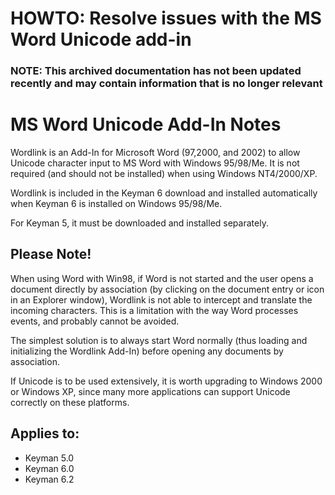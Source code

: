 # HOWTO: Resolve issues with the MS Word Unicode add-in

### **NOTE**: This archived documentation has not been updated recently and may contain information that is no longer relevant


<h1>MS Word Unicode Add-In Notes</h1><p>
Wordlink is an Add-In for Microsoft Word (97,2000, and 2002) to allow Unicode 
character input to MS Word with Windows 95/98/Me.  
It is not required (and should not be installed) when using Windows NT4/2000/XP.
</p><p>
Wordlink is included in the Keyman 6 download and installed automatically when
Keyman 6 is installed on Windows 95/98/Me.

</p><p>
For Keyman 5, it must be downloaded and installed separately.
</p>
<h2>Please Note!</h2><p>
When using Word with Win98, if Word is not started and the user opens a document
directly by association (by clicking on the document entry or icon in an Explorer window), 
Wordlink is not able to intercept and translate the incoming characters. This is a 
limitation with the way Word processes events, and probably cannot be avoided.  
</p><p>
The simplest solution is to always start Word normally (thus loading and initializing
the Wordlink Add-In) before opening any documents by association.
</p><p>
If Unicode is to be used extensively, it is worth upgrading to Windows 2000 or 
Windows XP, since many more applications can support Unicode correctly on these 
platforms.
</p>

## Applies to:
 * Keyman 5.0
 * Keyman 6.0
 * Keyman 6.2
